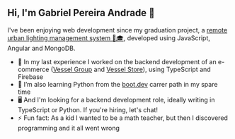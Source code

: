 ## Hi, I'm Gabriel Pereira Andrade 👋

I've been enjoying web development since my graduation project, a [remote urban lighting management system 📄🎓](https://drive.google.com/file/d/1avbJtlRiH998c_5EA7h4YtjeRuejCCXV/view?usp=sharing), developed using JavaScript, Angular and MongoDB.

- 🔭 In my last experience I worked on the backend development of an e-commerce ([Vessel Group](https://www.grupovessel.com) and [Vessel Store](https://loja.grupovessel.com)), using TypeScript and Firebase
- 🌱 I’m also learning Python from the [boot.dev](https://www.boot.dev/tracks/backend) carrer path in my spare time
- 🖥️ And I'm looking for a backend development role, ideally writing in TypeScript or Python. If you're hiring, let's chat!
- ⚡ Fun fact: As a kid I wanted to be a math teacher, but then I discovered programming and it all went wrong

<!--
**Gabrizz/Gabrizz** is a ✨ _special_ ✨ repository because its `README.md` (this file) appears on your GitHub profile.

Here are some ideas to get you started:

- 🔭 I’m currently working on ...
- 🌱 I’m currently learning ...
- 👯 I’m looking to collaborate on ...
- 🤔 I’m looking for help with ...
- 💬 Ask me about ...
- 📫 How to reach me: ...
- 😄 Pronouns: ...
- ⚡ Fun fact: ...
-->

